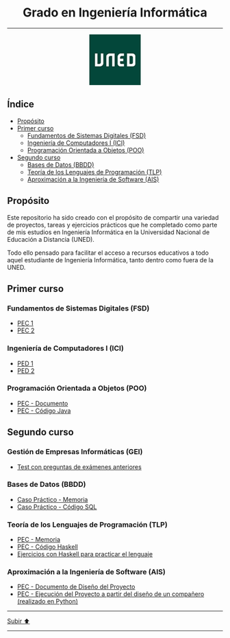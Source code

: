 <a name="top"></a>

<h1 align="center">
  <strong><span>Grado en Ingeniería Informática</span></strong>
</h1>

---

<p align="center">
  <a href="http://portal.uned.es/portal/page?_pageid=93,71802397&_dad=portal&_schema=PORTAL">
    <img src="images/logoUned.png" alt="UNED logo">
  </a>
</p>

## Índice
 
* [Propósito](#proposito)
* [Primer curso](#primerCurso)
	* [Fundamentos de Sistemas Digitales (FSD)](#fsd)
	* [Ingeniería de Computadores I (ICI)](#ici)
	* [Programación Orientada a Objetos (POO)](#poo)
* [Segundo curso](#segundoCurso)
	* [Bases de Datos (BBDD)](#bbdd)
	* [Teoría de los Lenguajes de Programación (TLP)](#tlp)
	* [Aproximación a la Ingeniería de Software (AIS)](#ais)

<a name="proposito"></a>
## Propósito

Este repositorio ha sido creado con el propósito de compartir una variedad de proyectos, tareas y ejercicios prácticos que he completado como parte de mis estudios en Ingeniería Informática en la Universidad Nacional de Educación a Distancia (UNED).

Todo ello pensado para facilitar el acceso a recursos educativos a todo aquel estudiante de Ingeniería Informática, tanto dentro como fuera de la UNED.

<a name="primerCurso"></a>
## Primer curso

<a name="fsd"></a>
### Fundamentos de Sistemas Digitales (FSD)

* [PEC 1](https://github.com/salvaMsanchez/ingenieria-informatica-uned/blob/main/Curso_1/FSD/PEC1_MORENO_SANCHEZ_SALVADOR.pdf)
* [PEC 2](https://github.com/salvaMsanchez/ingenieria-informatica-uned/blob/main/Curso_1/FSD/PEC2_MORENO_SANCHEZ_SALVADOR.pdf)

<a name="ici"></a>
### Ingeniería de Computadores I (ICI)

* [PED 1](https://github.com/salvaMsanchez/ingenieria-informatica-uned/blob/main/Curso_1/IC_I/PED1_MORENO_SANCHEZ_SALVADOR.pdf)
* [PED 2](https://github.com/salvaMsanchez/ingenieria-informatica-uned/blob/main/Curso_1/IC_I/PED2_MORENO_SANCHEZ_SALVADOR.pdf)

<a name="poo"></a>
### Programación Orientada a Objetos (POO)

* [PEC - Documento](https://github.com/salvaMsanchez/ingenieria-informatica-uned/blob/main/Curso_1/POO/PEC_MORENO_SANCHEZ_SALVADOR.pdf)
* [PEC - Código Java](https://github.com/salvaMsanchez/ingenieria-informatica-uned/tree/main/Curso_1/POO/practicaPec/cooperativa)

<a name="segundoCurso"></a>
## Segundo curso

<a name="gei"></a>
### Gestión de Empresas Informáticas (GEI)

* [Test con preguntas de exámenes anteriores](https://www.daypo.com/uned-gestion-empresas-informaticas.html)

<a name="bbdd"></a>
### Bases de Datos (BBDD)

* [Caso Práctico - Memoria](https://github.com/salvaMsanchez/ingenieria-informatica-uned/blob/main/Curso_2/BBDD/CasoPractico/moreno_sanchez_salvador.pdf)
* [Caso Práctico - Código SQL](https://github.com/salvaMsanchez/ingenieria-informatica-uned/blob/main/Curso_2/BBDD/CasoPractico/moreno_sanchez_salvador.sql)

<a name="tlp"></a>
### Teoría de los Lenguajes de Programación (TLP)

* [PEC - Memoria](https://github.com/salvaMsanchez/ingenieria-informatica-uned/blob/main/Curso_2/TLP/TLP_PEC_MORENO_SANCHEZ_SALVADOR/Memoria/Memoria_Moreno_Sanchez_Salvador.pdf)
* [PEC - Código Haskell](https://github.com/salvaMsanchez/ingenieria-informatica-uned/tree/main/Curso_2/TLP/TLP_PEC_MORENO_SANCHEZ_SALVADOR)
* [Ejercicios con Haskell para practicar el lenguaje](https://github.com/salvaMsanchez/ingenieria-informatica-uned/tree/main/Curso_2/TLP/Haskell)

<a name="ais"></a>
### Aproximación a la Ingeniería de Software (AIS)

* [PEC - Documento de Diseño del Proyecto](https://github.com/salvaMsanchez/ingenieria-informatica-uned/blob/main/Curso_2/AIS/PEC_Design/PEC_DISENO_MORENO_SANCHEZ_SALVADOR.pdf)
* [PEC - Ejecución del Proyecto a partir del diseño de un compañero (realizado en Python)](https://github.com/salvaMsanchez/ingenieria-informatica-uned/tree/main/Curso_2/AIS/PEC_Code)
	
---

[Subir ⬆️](#top)

---


